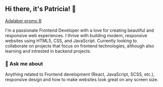 ## Hi there, it's Patricia! 👋

[Adalaber promo B](https://adalab.es/)

I'm a passionate Frontend Developer with a love for creating beautiful and responsive web experiences. I thrive with building modern, responsive websites using HTML5, CSS, and JavaScript. Currently looking to collaborate on projects that focus on frontend technologies, although also learning and intrested in backend projects.
   
### 💬 Ask me about
  Anything related to Frontend development (React, JavaScript, SCSS, etc.), responsive design and how to make websites look great on any screen size.
